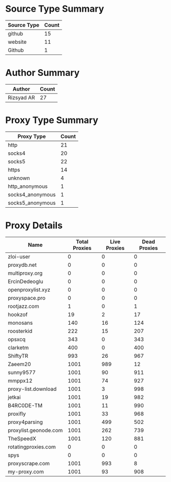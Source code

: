 # Source Type Summary

| Source Type | Count |
|-------------|-------|
| github | 15 |
| website | 11 |
| Github | 1 |


# Author Summary

| Author | Count |
|--------|-------|
| Rizsyad AR | 27 |


# Proxy Type Summary

| Proxy Type | Count |
|------------|-------|
| http | 21 |
| socks4 | 20 |
| socks5 | 22 |
| https | 14 |
| unknown | 4 |
| http_anonymous | 1 |
| socks4_anonymous | 1 |
| socks5_anonymous | 1 |


# Proxy Details

| Name | Total Proxies | Live Proxies | Dead Proxies |
|------|---------------|--------------|---------------|
| zloi-user | 0 | 0 | 0 |
| proxydb.net | 0 | 0 | 0 |
| multiproxy.org | 0 | 0 | 0 |
| ErcinDedeoglu | 0 | 0 | 0 |
| openproxylist.xyz | 0 | 0 | 0 |
| proxyspace.pro | 0 | 0 | 0 |
| rootjazz.com | 1 | 0 | 1 |
| hookzof | 19 | 2 | 17 |
| monosans | 140 | 16 | 124 |
| roosterkid | 222 | 15 | 207 |
| opsxcq | 343 | 0 | 343 |
| clarketm | 400 | 0 | 400 |
| ShiftyTR | 993 | 26 | 967 |
| Zaeem20 | 1001 | 989 | 12 |
| sunny9577 | 1001 | 90 | 911 |
| mmppx12 | 1001 | 74 | 927 |
| proxy-list.download | 1001 | 3 | 998 |
| jetkai | 1001 | 19 | 982 |
| B4RC0DE-TM | 1001 | 11 | 990 |
| proxifly | 1001 | 33 | 968 |
| proxy4parsing | 1001 | 499 | 502 |
| proxylist.geonode.com | 1001 | 262 | 739 |
| TheSpeedX | 1001 | 120 | 881 |
| rotatingproxies.com | 0 | 0 | 0 |
| spys | 0 | 0 | 0 |
| proxyscrape.com | 1001 | 993 | 8 |
| my-proxy.com | 1001 | 93 | 908 |
